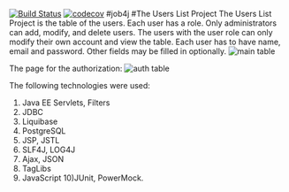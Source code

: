 [![Build Status](https://travis-ci.org/RomanMozhaev/job4j_userlist.svg?branch=master)](https://travis-ci.org/RomanMozhaev/job4j_userlist)
[![codecov](https://codecov.io/gh/RomanMozhaev/job4j_userlist/branch/master/graph/badge.svg)](https://codecov.io/gh/RomanMozhaev/job4j_userlist)
#job4j
#The Users List Project
The Users List Project is the table of the users. Each user has a role. Only administrators can add, modify, and delete users.
The users with the user role can only modify their own account and view the table.
Each user has to have name, email and password. Other fields may be filled in optionally. 
![main table](https://github.com/RomanMozhaev/job4j_userslist/blob/master/raw/maintable.png)

The page for the authorization:
![auth table](https://github.com/RomanMozhaev/job4j_userslist/blob/master/raw/signin.png)

The following technologies were used:
1) Java EE Servlets, Filters
2) JDBC
3) Liquibase
4) PostgreSQL
5) JSP, JSTL
6) SLF4J, LOG4J
7) Ajax, JSON
8) TagLibs
9) JavaScript
10)JUnit, PowerMock.
